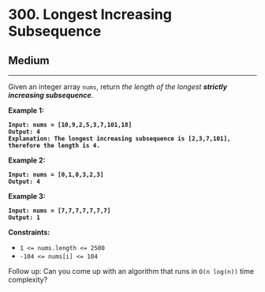 # 300. Longest Increasing Subsequence

## Medium

***

Given an integer array `nums`, return _the length of the longest **strictly increasing subsequence**_.

&#x20;

**Example 1:**

<pre><code><strong>Input: nums = [10,9,2,5,3,7,101,18]
</strong><strong>Output: 4
</strong><strong>Explanation: The longest increasing subsequence is [2,3,7,101], therefore the length is 4.
</strong></code></pre>

**Example 2:**

<pre><code><strong>Input: nums = [0,1,0,3,2,3]
</strong><strong>Output: 4
</strong></code></pre>

**Example 3:**

<pre><code><strong>Input: nums = [7,7,7,7,7,7,7]
</strong><strong>Output: 1
</strong></code></pre>

&#x20;

**Constraints:**

* `1 <= nums.length <= 2500`
* `-104 <= nums[i] <= 104`

&#x20;

Follow up: Can you come up with an algorithm that runs in `O(n log(n))` time complexity?
